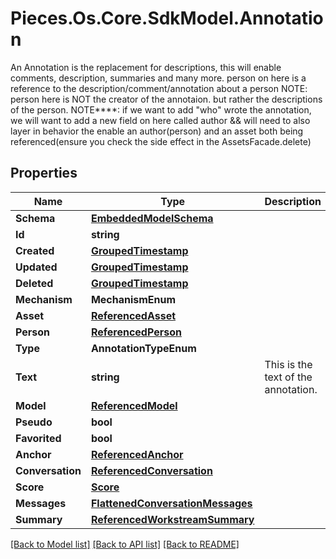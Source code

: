# Pieces.Os.Core.SdkModel.Annotation
An Annotation is the replacement for descriptions, this will enable comments, description, summaries and many more.  person on here is a reference to the description/comment/annotation about a person  NOTE: person here is NOT the creator of the annotaion. but rather the descriptions of the person. NOTE****: if we want to add \"who\" wrote the annotation, we will want to add a new field on here called author && will need to also layer in behavior the enable an author(person) and an asset both being referenced(ensure you check the side effect in the AssetsFacade.delete)

## Properties

Name | Type | Description | Notes
------------ | ------------- | ------------- | -------------
**Schema** | [**EmbeddedModelSchema**](EmbeddedModelSchema.md) |  | [optional] 
**Id** | **string** |  | 
**Created** | [**GroupedTimestamp**](GroupedTimestamp.md) |  | 
**Updated** | [**GroupedTimestamp**](GroupedTimestamp.md) |  | 
**Deleted** | [**GroupedTimestamp**](GroupedTimestamp.md) |  | [optional] 
**Mechanism** | **MechanismEnum** |  | [optional] 
**Asset** | [**ReferencedAsset**](ReferencedAsset.md) |  | [optional] 
**Person** | [**ReferencedPerson**](ReferencedPerson.md) |  | [optional] 
**Type** | **AnnotationTypeEnum** |  | 
**Text** | **string** | This is the text of the annotation. | 
**Model** | [**ReferencedModel**](ReferencedModel.md) |  | [optional] 
**Pseudo** | **bool** |  | [optional] 
**Favorited** | **bool** |  | [optional] 
**Anchor** | [**ReferencedAnchor**](ReferencedAnchor.md) |  | [optional] 
**Conversation** | [**ReferencedConversation**](ReferencedConversation.md) |  | [optional] 
**Score** | [**Score**](Score.md) |  | [optional] 
**Messages** | [**FlattenedConversationMessages**](FlattenedConversationMessages.md) |  | [optional] 
**Summary** | [**ReferencedWorkstreamSummary**](ReferencedWorkstreamSummary.md) |  | [optional] 

[[Back to Model list]](../README.md#documentation-for-models) [[Back to API list]](../README.md#documentation-for-api-endpoints) [[Back to README]](../README.md)


